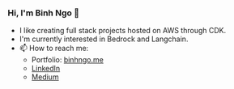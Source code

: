 ### Hi, I'm Binh Ngo 👋
- I like creating full stack projects hosted on AWS through CDK.
- I'm currently interested in Bedrock and Langchain.
- 📫 How to reach me: 
    - Portfolio: [binhngo.me](http://www.binhngo.me)  
    - [LinkedIn](https://www.linkedin.com/in/binh-nguyen-ngo/)
    - [Medium](https://medium.com/@binhnngo)
   
<!--
**binh-ngo/binh-ngo** is a ✨ _special_ ✨ repository because its `README.md` (this file) appears on your GitHub profile.

Here are some ideas to get you started:


- 👯 I’m looking to collaborate on ...
- 🤔 I’m looking for help with ...
- 💬 Ask me about ...

- 😄 Pronouns: ...
- ⚡ Fun fact: ...
-->
